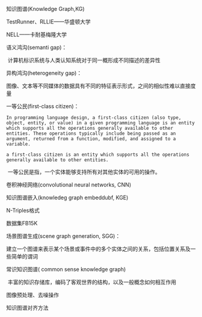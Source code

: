 知识图谱(Knowledge Graph,KG)

TestRunner、RLLIE——华盛顿大学

NELL——卡耐基梅隆大学

语义鸿沟(semanti gap)：

​	计算机标识系统与人类认知系统对于同一概形成不同描述的差异性

异构鸿沟(heterogeneity gap)：

​	图像、文本等不同媒体的数据具有不同的特征表示形式，之间的相似性难以直接度量

一等公民(first-class citizen)：

	In programming language design, a first-class citizen (also type, object, entity, or value) in a given programming language is an entity which supports all the operations generally available to other entities. These operations typically include being passed as an argument, returned from a function, modified, and assigned to a variable.
```
a first-class citizen is an entity which supports all the operations generally available to other entities.
```

​	一等公民是指，一个实体能够支持所有对其他实体的可用的操作。

卷积神经网络(convolutional neural networks, CNN)

知识图谱嵌入(knowledeg graph embeddubf, KGE)

N-Triples格式

数据集FB15K

场景图谱生成(scene graph generation, SGG)：

​	建立一个图谱来表示某个场景或事件中的多个实体之间的关系，包括位置关系及一些简单的谓词

常识知识图谱( common sense knowledge graph)

​	丰富的知识存储库，编码了客观世界的结构，以及一般概念如何相互作用

图像预处理、去噪操作

知识图谱对齐方法
